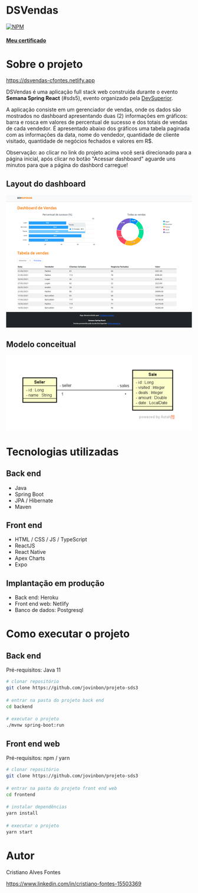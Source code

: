 # DSVendas
[![NPM](https://img.shields.io/npm/l/react)](https://github.com/jovinbon/projeto-sds3/blob/master/LICENSE) 

#### [Meu certificado](https://learn.devsuperior.com/certificados/1832952)

# Sobre o projeto

https://dsvendas-cfontes.netlify.app

DSVendas é uma aplicação full stack web construída durante o evento **Semana Spring React** (#sds5), evento organizado pela [DevSuperior](https://devsuperior.com "Site da DevSuperior").

A aplicação consiste em um gerenciador de vendas, onde os dados são mostrados no dashboard apresentando duas (2) informações em gráficos: barra e rosca em valores de percentual de sucesso e dos totais de vendas de cada vendedor. 
É apresentado abaixo dos gráficos uma tabela paginada com as informações da data, nome do vendedor, quantidade de cliente visitado, quantidade de negócios fechados e valores em R$.

Observação: ao clicar no link do projeto acima você será direcionado para a página inicial, após clicar no botão "Acessar dashboard" aguarde uns minutos para que a página do dashbord carregue!

## Layout do dashboard
![Tela dashboard](https://github.com/jovinbon/assets/blob/main/dashbordvendas.png)

## Modelo conceitual
![Modelo Conceitual](https://github.com/jovinbon/assets/blob/main/modeloconceitual.png)

# Tecnologias utilizadas
## Back end
- Java
- Spring Boot
- JPA / Hibernate
- Maven
## Front end
- HTML / CSS / JS / TypeScript
- ReactJS
- React Native
- Apex Charts
- Expo
## Implantação em produção
- Back end: Heroku
- Front end web: Netlify
- Banco de dados: Postgresql

# Como executar o projeto

## Back end
Pré-requisitos: Java 11

```bash
# clonar repositório
git clone https://github.com/jovinbon/projeto-sds3

# entrar na pasta do projeto back end
cd backend

# executar o projeto
./mvnw spring-boot:run
```

## Front end web
Pré-requisitos: npm / yarn

```bash
# clonar repositório
git clone https://github.com/jovinbon/projeto-sds3

# entrar na pasta do projeto front end web
cd frontend

# instalar dependências
yarn install

# executar o projeto
yarn start
```

# Autor

Cristiano Alves Fontes

https://www.linkedin.com/in/cristiano-fontes-15503369
